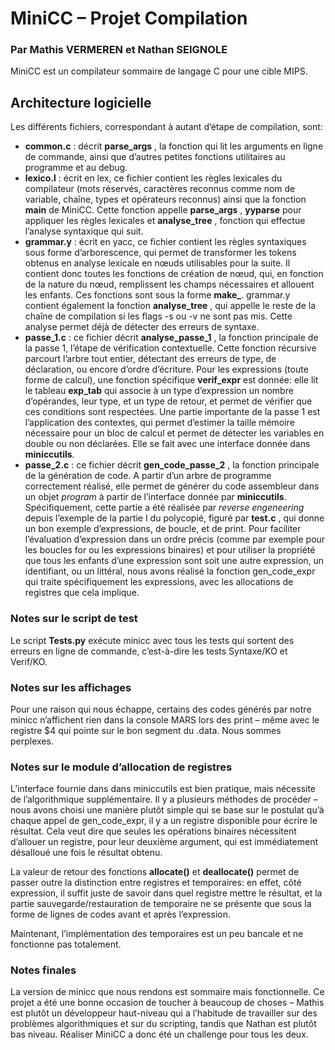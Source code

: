 # MiniCC – Projet Compilation

### Par Mathis VERMEREN et Nathan SEIGNOLE

MiniCC est un compilateur sommaire de langage C pour une cible MIPS.

## Architecture logicielle

Les différents fichiers, correspondant à autant d’étape de compilation, sont:

- **common.c** : décrit **parse_args** , la fonction qui lit les arguments en ligne de commande,
    ainsi que d’autres petites fonctions utilitaires au programme et au debug.
- **lexico.l** : écrit en lex, ce fichier contient les règles lexicales du compilateur (mots réservés,
    caractères reconnus comme nom de variable, chaîne, types et opérateurs reconnus) ainsi que
    la fonction **main** de MiniCC. Cette fonction appelle **parse_args** , **yyparse** pour appliquer les
    règles lexicales et **analyse_tree** , fonction qui effectue l’analyse syntaxique qui suit.
- **grammar.y** : écrit en yacc, ce fichier contient les règles syntaxiques sous forme
    d’arborescence, qui permet de transformer les tokens obtenus en analyse lexicale en nœuds
    utilisables pour la suite. Il contient donc toutes les fonctions de création de nœud, qui, en
    fonction de la nature du nœud, remplissent les champs nécessaires et allouent les enfants.
    Ces fonctions sont sous la forme **make_<nature>**. grammar.y contient également la
    fonction **analyse_tree** , qui appelle le reste de la chaîne de compilation si les flags -s ou -v ne
    sont pas mis. Cette analyse permet déjà de détecter des erreurs de syntaxe.
- **passe_1.c** : ce fichier décrit **analyse_passe_1** , la fonction principale de la passe 1, l’étape de
    vérification contextuelle. Cette fonction récursive parcourt l’arbre tout entier, détectant des
    erreurs de type, de déclaration, ou encore d’ordre d’écriture. Pour les expressions (toute
    forme de calcul), une fonction spécifique **verif_expr** est donnée: elle lit le tableau **exp_tab**
    qui associe à un type d’expression un nombre d’opérandes, leur type, et un type de retour, et
    permet de vérifier que ces conditions sont respectées. Une partie importante de la passe 1 est
    l’application des contextes, qui permet d’estimer la taille mémoire nécessaire pour un bloc
    de calcul et permet de détecter les variables en double ou non déclarées. Elle se fait avec une
    interface donnée dans **miniccutils**_._
- **passe_2.c** : ce fichier décrit **gen_code_passe_2** , la fonction principale de la génération de
    code. A partir d’un arbre de programme correctement réalisé, elle permet de générer du code
    assembleur dans un objet _program_ à partir de l’interface donnée par **miniccutils**.
    Spécifiquement, cette partie a été réalisée par _reverse engeneering_ depuis l’exemple de la
    partie I du polycopié, figuré par **test.c** , qui donne un bon exemple d’expressions, de boucle,
    et de print. Pour faciliter l’évaluation d’expression dans un ordre précis (comme par
    exemple pour les boucles for ou les expressions binaires) et pour utiliser la propriété que
    tous les enfants d’une expression sont soit une autre expression, un identifiant, ou un littéral, nous avons réalisé la fonction gen_code_expr qui traite spécifiquement les expressions, avec les allocations de registres que cela implique.

### Notes sur le script de test

Le script **Tests.py** exécute minicc avec tous les tests qui sortent des erreurs en ligne de commande,
c’est-à-dire les tests Syntaxe/KO et Verif/KO.

### Notes sur les affichages

Pour une raison qui nous échappe, certains des codes générés par notre minicc n’affichent rien dans
la console MARS lors des print – même avec le registre $4 qui pointe sur le bon segment du .data.
Nous sommes perplexes.

### Notes sur le module d’allocation de registres

L’interface fournie dans dans miniccutils est bien pratique, mais nécessite de l’algorithmique
supplémentaire. Il y a plusieurs méthodes de procéder – nous avons choisi une manière plutôt
simple qui se base sur le postulat qu’à chaque appel de gen_code_expr, il y a un registre disponible
pour écrire le résultat. Cela veut dire que seules les opérations binaires nécessitent d’allouer un
registre, pour leur deuxième argument, qui est immédiatement désalloué une fois le résultat obtenu.

La valeur de retour des fonctions **allocate()** et **deallocate()** permet de passer outre la distinction
entre registres et temporaires: en effet, côté expression, il suffit juste de savoir dans quel registre
mettre le résultat, et la partie sauvegarde/restauration de temporaire ne se présente que sous la forme
de lignes de codes avant et après l’expression.

Maintenant, l’implémentation des temporaires est un peu bancale et ne fonctionne pas totalement.

### Notes finales

La version de minicc que nous rendons est sommaire mais fonctionnelle. Ce projet a été une bonne
occasion de toucher à beaucoup de choses – Mathis est plutôt un développeur haut-niveau qui a
l’habitude de travailler sur des problèmes algorithmiques et sur du scripting, tandis que Nathan est
plutôt bas niveau. Réaliser MiniCC a donc été un challenge pour tous les deux.


